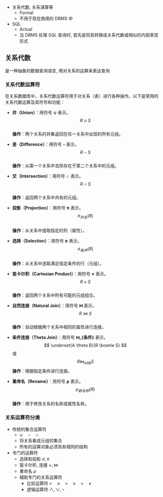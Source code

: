 - 关系代数, 关系演算等
	- Formal
	- 不用于现在商用的 DBMS 中
- SQL
	- Actual
	- 当 DBMS 处理 SQL 查询时, 首先是将其转换成关系代数或相似的内部表现形式
## 关系代数
是一种抽象的数据查询语言, 用对关系的运算来表达查询

### 关系代数运算符
在关系数据库中，关系代数运算符用于对关系（表）进行各种操作。以下是常用的关系代数运算及其符号和功能：

- **并（Union）**：用符号 **∪** 表示。  
  $$
  R ∪ S
  $$  
  **操作**：两个关系的并集返回在任一关系中出现的所有元组。

- **差（Difference）**：用符号 **-** 表示。  
  $$
  R - S
  $$  
  **操作**：从第一个关系中去除存在于第二个关系中的元组。

- **交（Intersection）**：用符号 **∩** 表示。  
  $$
  R ∩ S
  $$  
  **操作**：返回两个关系中共有的元组。

- **投影（Projection）**：用符号 **π** 表示。  
  $$
  \pi_{列名}(R)
  $$  
  **操作**：从关系中提取指定的列（属性）。

- **选择（Selection）**：用符号 **σ** 表示。  
  $$
  \sigma_{条件}(R)
  $$  
  **操作**：从关系中选取满足指定条件的行（元组）。

- **笛卡尔积（Cartesian Product）**：用符号 **×** 表示。  
  $$
  R × S
  $$  
  **操作**：返回两个关系中所有可能的元组组合。

- **自然连接（Natural Join）**：用符号 **⨝** 表示。  
  $$
  R \bowtie S
  $$  
  **操作**：自动根据两个关系中相同的属性进行连接。

- **条件连接（Theta Join）**：用符号 **⨝_{条件}** 表示。  
  $$
\underset{A \theta B}{R \bowtie S}
  $$  或
  $$
  R \bowtie_{A \theta B} S
  $$
  **操作**：根据指定条件进行连接。

- **重命名（Rename）**：用符号 **ρ** 表示。  
  $$
  \rho_{新名称}(R)
  $$  
  **操作**：用于修改关系的名称或属性名称。

### 关系运算符分类
- 传统的集合运算符
	- $\cup \quad - \quad \cap$
	- 将关系看成元组的集合
	- 所有的运算对象必须具有相同的结构
- 专门的运算符
	- 选择和投影 $\sigma, \pi$
	- 笛卡尔积, 连接 $\times, \bowtie$
	- 重命名 $\rho$
	- 辅助专门的关系运算符
		- 比较运算符 $< \quad \leq \quad > \quad \geq \quad = \quad \neq$
		- 逻辑运算符 $\land,\lor,\lnot$